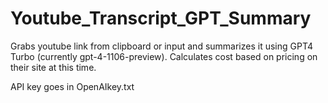 ﻿# Youtube_Transcript_GPT_Summary
Grabs youtube link from clipboard or input and summarizes it using GPT4 Turbo (currently gpt-4-1106-preview). Calculates cost based on pricing on their site at this time. 

API key goes in OpenAIkey.txt
